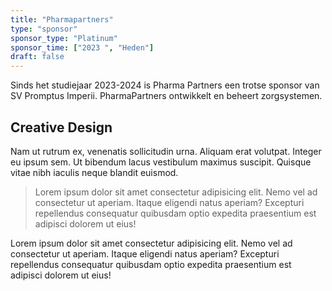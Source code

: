 ```yaml
---
title: "Pharmapartners"
type: "sponsor"
sponsor_type: "Platinum"
sponsor_time: ["2023 ", "Heden"]
draft: false
---
```


Sinds het studiejaar 2023-2024 is Pharma Partners een trotse sponsor van SV Promptus Imperii. PharmaPartners ontwikkelt en beheert zorgsystemen.

## Creative Design

Nam ut rutrum ex, venenatis sollicitudin urna. Aliquam erat volutpat. Integer eu ipsum sem. Ut bibendum lacus vestibulum maximus suscipit. Quisque vitae nibh iaculis neque blandit euismod.

> Lorem ipsum dolor sit amet consectetur adipisicing elit. Nemo vel ad consectetur ut aperiam. Itaque eligendi natus aperiam? Excepturi repellendus consequatur quibusdam optio expedita praesentium est adipisci dolorem ut eius!

Lorem ipsum dolor sit amet consectetur adipisicing elit. Nemo vel ad consectetur ut aperiam. Itaque eligendi natus aperiam? Excepturi repellendus consequatur quibusdam optio expedita praesentium est adipisci dolorem ut eius!
